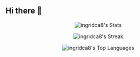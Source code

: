 ## Hi there 👋

<!--
**ingridca8/ingridca8** is a ✨ _special_ ✨ repository because its `README.md` (this file) appears on your GitHub profile.

Here are some ideas to get you started:

- 🔭 I’m currently working on ...
- 🌱 I’m currently learning ...
- 👯 I’m looking to collaborate on ...
- 🤔 I’m looking for help with ...
- 💬 Ask me about ...
- 📫 How to reach me: ...
- 😄 Pronouns: ...
- ⚡ Fun fact: ...
-->
<div align="center">
  
![ingridca8's Stats](https://github-readme-stats.vercel.app/api?username=ingridca8&theme=tokyonight&show_icons=true&hide_border=false&count_private=true)

![ingridca8's Streak](https://github-readme-streak-stats.herokuapp.com/?user=ingridca8&theme=tokyonight&hide_border=false)

![ingridca8's Top Languages](https://github-readme-stats.vercel.app/api/top-langs/?username=ingridca8&theme=tokyonight&show_icons=true&hide_border=false&layout=compact)

</div>
